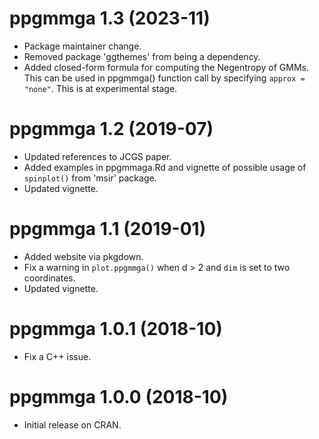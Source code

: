 # ppgmmga 1.3 (2023-11)

- Package maintainer change.
- Removed package 'ggthemes' from being a dependency.
- Added closed-form formula for computing the Negentropy of GMMs. This 
  can be used in ppgmmga() function call by specifying `approx = "none"`.
  This is at experimental stage.

# ppgmmga 1.2 (2019-07)

- Updated references to JCGS paper.
- Added examples in ppgmmaga.Rd and vignette of possible usage of 
  `spinplot()` from 'msir' package.
- Updated vignette.

# ppgmmga 1.1 (2019-01)

- Added website via pkgdown.
- Fix a warning in `plot.ppgmmga()` when d > 2 and `dim` is set to two 
  coordinates.
- Updated vignette.
  
# ppgmmga 1.0.1 (2018-10)

- Fix a C++ issue. 

# ppgmmga 1.0.0 (2018-10)

- Initial release on CRAN.
